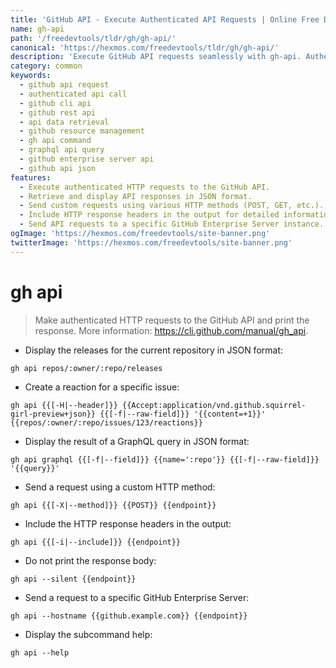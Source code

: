 ```yaml
---
title: 'GitHub API - Execute Authenticated API Requests | Online Free DevTools by Hexmos'
name: gh-api
path: '/freedevtools/tldr/gh/gh-api/'
canonical: 'https://hexmos.com/freedevtools/tldr/gh/gh-api/'
description: 'Execute GitHub API requests seamlessly with gh-api. Authenticate requests, retrieve data, and manage your GitHub resources efficiently. Free online tool, no registration required.'
category: common
keywords:
  - github api request
  - authenticated api call
  - github cli api
  - github rest api
  - api data retrieval
  - github resource management
  - gh api command
  - graphql api query
  - github enterprise server api
  - github api json
features:
  - Execute authenticated HTTP requests to the GitHub API.
  - Retrieve and display API responses in JSON format.
  - Send custom requests using various HTTP methods (POST, GET, etc.).
  - Include HTTP response headers in the output for detailed information.
  - Send API requests to a specific GitHub Enterprise Server instance.
ogImage: 'https://hexmos.com/freedevtools/site-banner.png'
twitterImage: 'https://hexmos.com/freedevtools/site-banner.png'
---
```


# gh api

> Make authenticated HTTP requests to the GitHub API and print the response.
> More information: <https://cli.github.com/manual/gh_api>.

- Display the releases for the current repository in JSON format:

`gh api repos/:owner/:repo/releases`

- Create a reaction for a specific issue:

`gh api {{[-H|--header]}} {{Accept:application/vnd.github.squirrel-girl-preview+json}} {{[-f|--raw-field]}} '{{content=+1}}' {{repos/:owner/:repo/issues/123/reactions}}`

- Display the result of a GraphQL query in JSON format:

`gh api graphql {{[-f|--field]}} {{name=':repo'}} {{[-f|--raw-field]}} '{{query}}'`

- Send a request using a custom HTTP method:

`gh api {{[-X|--method]}} {{POST}} {{endpoint}}`

- Include the HTTP response headers in the output:

`gh api {{[-i|--include]}} {{endpoint}}`

- Do not print the response body:

`gh api --silent {{endpoint}}`

- Send a request to a specific GitHub Enterprise Server:

`gh api --hostname {{github.example.com}} {{endpoint}}`

- Display the subcommand help:

`gh api --help`
